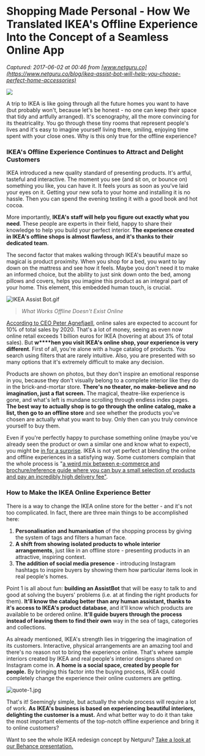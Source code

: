 # Shopping Made Personal - How We Translated IKEA's Offline Experience Into the Concept of a Seamless Online App

_Captured: 2017-06-02 at 00:46 from [www.netguru.co](https://www.netguru.co/blog/ikea-assist-bot-will-help-you-choose-perfect-home-accessories)_

![](https://www.netguru.co/hubfs/blog-files/BlogCover.jpg?t=1496305613171)

A trip to IKEA is like going through all the future homes you want to have (but probably won't, because let's be honest - no one can keep their space that tidy and artfully arranged). It's scenography, all the more convincing for its theatricality. You go through these tiny rooms that represent people's lives and it's easy to imagine yourself living there, smiling, enjoying time spent with your close ones. Why is this only true for the offline experience?

### IKEA's Offline Experience Continues to Attract and Delight Customers

IKEA introduced a new quality standard of presenting products. It's artful, tasteful and interactive. The moment you see (and sit on, or bounce on) something you like, you can have it. It feels yours as soon as you've laid your eyes on it. Getting your new sofa to your home and installing it is no hassle. Then you can spend the evening testing it with a good book and hot cocoa.

More importantly, **IKEA's staff will help you figure out exactly what you need**. These people are experts in their field, happy to share their knowledge to help you build your perfect interior. **The experience created in IKEA's offline shops is almost flawless, and it's thanks to their dedicated team**.

The second factor that makes walking through IKEA's beautiful maze so magical is product proximity. When you shop for a bed, you want to lay down on the mattress and see how it feels. Maybe you don't need it to make an informed choice, but the ability to just sink down onto the bed, among pillows and covers, helps you imagine this product as an integral part of your home. This element, this embedded human touch, is crucial.

![IKEA Assist Bot.gif](https://www.netguru.co/hs-fs/hubfs/IKEA%20Assist%20Bot.gif?t=1496305613171&width=1959&height=1104&name=IKEA%20Assist%20Bot.gif)

> _What Works Offline Doesn't Exist Online_

[According to CEO Peter Agnefjaell](https://www.digitalcommerce360.com/2015/12/10/ikea-builds-its-online-sales-systems/), online sales are expected to account for 10% of total sales by 2020. That's a lot of money, seeing as even now online retail exceeds 1 billion euros for IKEA (hovering at about 3% of total sales). But **w****hen you visit IKEA's online shop, your experience is very different**. First of all, you're alone with a huge catalog of products. You search using filters that are rarely intuitive. Also, you are presented with so many options that it's extremely difficult to make any decision.

Products are shown on photos, but they don't inspire an emotional response in you, because they don't visually belong to a complete interior like they do in the brick-and-mortar store. **There's no theater, no make-believe and no imagination, just a flat screen.** The magical, theatre-like experience is gone, and what's left is mundane scrolling through endless index pages. **The best way to actually shop is to go through the online catalog, make a list, then go to an offline store** and see whether the products you've chosen are actually what you want to buy. Only then can you truly convince yourself to buy them.

Even if you're perfectly happy to purchase something online (maybe you've already seen the product or own a similar one and know what to expect), you might be [in for a surprise](http://erinblaskie.com/seriously-ikea-seriously/). IKEA is not yet perfect at blending the online and offline experiences in a satisfying way. Some customers complain that the whole process is "[a weird mix between e-commerce and brochure/reference guide where you can buy a small selection of products and pay an incredibly high delivery fee"](http://www.welcomebrand.co.uk/thoughts/dear-ikea-ive-fixed-your-online-experience/).

### How to Make the IKEA Online Experience Better

There is a way to change the IKEA online store for the better - and it's not too complicated. In fact, there are three main things to be accomplished here:

  1. **Personalisation and humanisation** of the shopping process by giving the system of tags and filters a human face.
  2. **A shift from showing isolated products to whole interior arrangements**, just like in an offline store - presenting products in an attractive, inspiring context.
  3. **The addition of social media presence** \- introducing Instagram hashtags to inspire buyers by showing them how particular items look in real people's homes.

Point 1 is all about fun: **building an AssistBot** that will be easy to talk to and good at solving the buyers' problems (i.e. at at finding the right products for them). **It'll know the catalog better than any human assistant, thanks to it's access to IKEA's product database**, and it'll know which products are available to be ordered online. **It'll guide buyers through the process instead of leaving them to find their own** way in the sea of tags, categories and collections.

As already mentioned, IKEA's strength lies in triggering the imagination of its customers. Interactive, physical arrangements are an amazing tool and there's no reason not to bring the experience online. That's where sample interiors created by IKEA and real people's interior designs shared on Instagram come in. **A home is a social space, created by people for people.** By bringing this factor into the buying process, IKEA could completely change the experience their online customers are getting.

![quote-1.jpg](https://www.netguru.co/hs-fs/hubfs/blog-files/quote-1.jpg?t=1496305613171&width=1950&height=972&name=quote-1.jpg)

That's it! Seemingly simple, but actually the whole process will require a lot of work. **As IKEA's business is based on experiencing beautiful interiors, delighting the customer is a must.** And what better way to do it than take the most important elements of the top-notch offline experience and bring it to online customers?

Want to see the whole IKEA redesign concept by Netguru? [Take a look at our Behance presentation.](https://www.behance.net/gallery/52433389/IKEA-online-experience-redesigned-concept)
